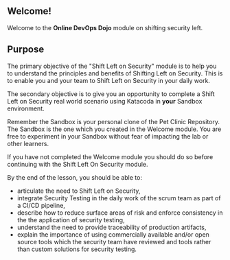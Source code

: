 ## Welcome!

Welcome to the **Online DevOps Dojo** module on shifting security left.

## Purpose

The primary objective of the "Shift Left on Security" module is to help you to understand the principles and benefits of Shifting Left on Security. This is to enable you and your team to Shift Left on Security in your daily work.

The secondary objective is to give you an opportunity to complete a Shift Left on Security real world scenario using Katacoda in **your** Sandbox environment.

Remember the Sandbox is your personal clone of the Pet Clinic Repository. The Sandbox is the one which you created in the Welcome module. You are free to experiment in your Sandbox without fear of impacting the lab or other learners.

If you have not completed the Welcome module you should do so before continuing with the Shift Left On Security module.

By the end of the lesson, you should be able to:

* articulate the need to Shift Left on Security,
* integrate Security Testing in the daily work of the scrum team as part of a CI/CD pipeline,
* describe how to reduce surface areas of risk and enforce consistency in the the application of security testing,
* understand the need to provide traceability of production artifacts,
* explain the importance of using commercially available and/or open source tools which the security team have reviewed and tools rather than custom solutions for security testing.
